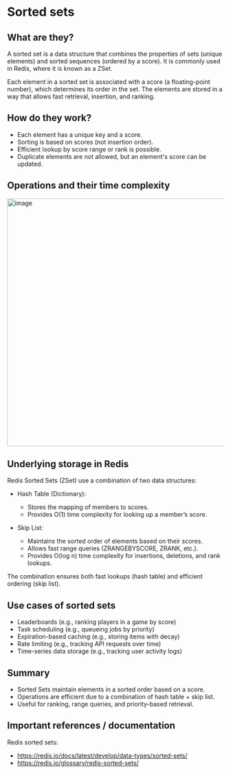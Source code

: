 # Sorted sets

## What are they?

A sorted set is a data structure that combines the properties of sets (unique elements) and sorted sequences (ordered by a score). It is commonly used in Redis, where it is known as a ZSet.

Each element in a sorted set is associated with a score (a floating-point number), which determines its order in the set. The elements are stored in a way that allows fast retrieval, insertion, and ranking.

## How do they work?

- Each element has a unique key and a score.
- Sorting is based on scores (not insertion order).
- Efficient lookup by score range or rank is possible.
- Duplicate elements are not allowed, but an element's score can be updated.

## Operations and their time complexity

<img width="576" alt="image" src="https://github.com/user-attachments/assets/fd693965-943b-4ac4-ba61-2493dc119fbd" />

## Underlying storage in Redis

Redis Sorted Sets (ZSet) use a combination of two data structures:

- Hash Table (Dictionary):
  - Stores the mapping of members to scores.
  - Provides O(1) time complexity for looking up a member’s score.

- Skip List:
  - Maintains the sorted order of elements based on their scores.
  - Allows fast range queries (ZRANGEBYSCORE, ZRANK, etc.).
  - Provides O(log n) time complexity for insertions, deletions, and rank lookups.

The combination ensures both fast lookups (hash table) and efficient ordering (skip list).

## Use cases of sorted sets

- Leaderboards (e.g., ranking players in a game by score)
- Task scheduling (e.g., queueing jobs by priority)
- Expiration-based caching (e.g., storing items with decay)
- Rate limiting (e.g., tracking API requests over time)
- Time-series data storage (e.g., tracking user activity logs)

## Summary

- Sorted Sets maintain elements in a sorted order based on a score.
- Operations are efficient due to a combination of hash table + skip list.
- Useful for ranking, range queries, and priority-based retrieval.

## Important references / documentation

Redis sorted sets:
- https://redis.io/docs/latest/develop/data-types/sorted-sets/
- https://redis.io/glossary/redis-sorted-sets/


